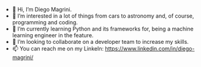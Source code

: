 - 👋 Hi, I’m Diego Magrini.
- 👀 I’m interested in a lot of things from cars to astronomy and, of course, programming and coding.
- 🌱 I’m currently learning Python and its frameworks for, being a machine learning engineer in the feature.
- 💞️ I’m looking to collaborate on a developer team to increase my skills.
- 📫 You can reach me on my LinkeIn: https://www.linkedin.com/in/diego-magrini/

<!---
DiMagrini/DiMagrini is a ✨ special ✨ repository because its `README.md` (this file) appears on your GitHub profile.
You can click the Preview link to take a look at your changes.
--->
